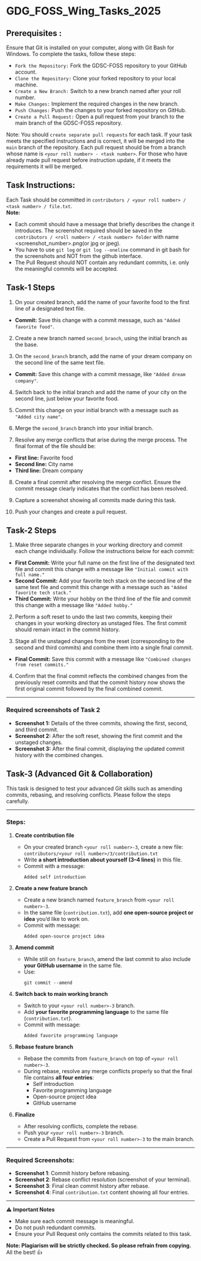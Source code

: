 # GDG_FOSS_Wing_Tasks_2025

## Prerequisites : 
Ensure that Git is installed on your computer, along with Git Bash for Windows. To complete the tasks, follow these steps:

- `Fork the Repository:` Fork the GDSC-FOSS repository to your GitHub account.
- `Clone the Repository:` Clone your forked repository to your local machine.
- `Create a New Branch:` Switch to a new branch named after your roll number.
- `Make Changes:` Implement the required changes in the new branch.
- `Push Changes:` Push the changes to your forked repository on GitHub.
- `Create a Pull Request:` Open a pull request from your branch to the main branch of the GDSC-FOSS repository.

Note: You should `create separate pull requests` for each task. If your task meets the specified instructions and is correct, it will be merged into the `main` branch of the repository. Each pull request should be from a branch whose name is `<your roll number> - <task number>`.  For those who have already made pull request before instruction update, if it meets the requirements it will be merged.

## Task Instructions:
Each Task should be committed in `contributors / <your roll number> / <task number> / file.txt`. <br>
**Note:** 
- Each commit should have a message that briefly describes the change it introduces. The screenshot required should be saved in the `contributors / <roll number> / <task number> folder` with name <screenshot_number>.png(or jpg or jpeg). <br>
- You have to use `git log` or `git log --oneline` command in git bash for the screenshots and NOT from the github interface.
- The Pull Request should NOT contain any redundant commits, i.e. only the meaningful commits will be accepted.
          
## Task-1 Steps

1.  On your created branch, add the name of your favorite food to the first line of a designated text file.
   - **Commit:** Save this change with a commit message, such as `"Added favorite food"`.

2.  Create a new branch named `second_branch`, using the initial branch as the base.

3.  On the `second_branch` branch, add the name of your dream company on the second line of the same text file.
   - **Commit:** Save this change with a commit message, like `"Added dream company"`.

4.  Switch back to the initial branch and add the name of your city on the second line, just below your favorite food.

5.  Commit this change on your initial branch with a message such as `"Added city name"`.

6.  Merge the `second_branch` branch into your initial branch.

7.  Resolve any merge conflicts that arise during the merge process. The final format of the file should be:
   - **First line:** Favorite food
   - **Second line:** City name
   - **Third line:** Dream company

8.  Create a final commit after resolving the merge conflict. Ensure the commit message clearly indicates that the conflict has been resolved.

9.  Capture a screenshot showing all commits made during this task.

10. Push your changes and create a pull request.



## Task-2 Steps

1.  Make three separate changes in your working directory and commit each change individually. Follow the instructions below for each commit:
   - **First Commit:** Write your full name on the first line of the designated text file and commit this change with a message like `"Initial commit with full name."`
   - **Second Commit:** Add your favorite tech stack on the second line of the same text file and commit this change with a message such as `"Added favorite tech stack."`
   - **Third Commit:** Write your hobby on the third line of the file and commit this change with a message like `"Added hobby."`

2.  Perform a soft reset to undo the last two commits, keeping their changes in your working directory as unstaged files. The first commit should remain intact in the commit history. 

3.  Stage all the unstaged changes from the reset (corresponding to the second and third commits) and combine them into a single final commit.
   - **Final Commit:** Save this commit with a message like `"Combined changes from reset commits."`

4.  Confirm that the final commit reflects the combined changes from the previously reset commits and that the commit history now shows the first original commit followed by the final combined commit.

---

### Required screenshots of Task 2

- **Screenshot 1:** Details of the three commits, showing the first, second, and third commit.
- **Screenshot 2:** After the soft reset, showing the first commit and the unstaged changes.
- **Screenshot 3:** After the final commit, displaying the updated commit history with the combined changes.

## Task-3 (Advanced Git & Collaboration)

This task is designed to test your advanced Git skills such as amending commits, rebasing, and resolving conflicts. Please follow the steps carefully.

---

### Steps:

1. **Create contribution file**
   - On your created branch `<your roll number>-3`, create a new file:  
     `contributors/<your roll number>/3/contribution.txt`
   - Write **a short introduction about yourself (3–4 lines)** in this file.
   - Commit with a message:  
     ```
     Added self introduction
     ```

2. **Create a new feature branch**
   - Create a new branch named `feature_branch` from `<your roll number>-3`.
   - In the same file (`contribution.txt`), add **one open-source project or idea** you’d like to work on.
   - Commit with message:  
     ```
     Added open-source project idea
     ```

3. **Amend commit**
   - While still on `feature_branch`, amend the last commit to also include **your GitHub username** in the same file.
   - Use:  
     ```
     git commit --amend
     ```

4. **Switch back to main working branch**
   - Switch to your `<your roll number>-3` branch.
   - Add **your favorite programming language** to the same file (`contribution.txt`).
   - Commit with message:  
     ```
     Added favorite programming language
     ```

5. **Rebase feature branch**
   - Rebase the commits from `feature_branch` on top of `<your roll number>-3`.
   - During rebase, resolve any merge conflicts properly so that the final file contains **all four entries**:
     - Self introduction
     - Favorite programming language
     - Open-source project idea
     - GitHub username

6. **Finalize**
   - After resolving conflicts, complete the rebase.
   - Push your `<your roll number>-3` branch.
   - Create a Pull Request from `<your roll number>-3` to the main branch.

---

### Required Screenshots:

- **Screenshot 1**: Commit history before rebasing.  
- **Screenshot 2**: Rebase conflict resolution (screenshot of your terminal).  
- **Screenshot 3**: Final clean commit history after rebase.  
- **Screenshot 4**: Final `contribution.txt` content showing all four entries.  

---

⚠️ **Important Notes**
- Make sure each commit message is meaningful.  
- Do not push redundant commits.  
- Ensure your Pull Request only contains the commits related to this task.  


**Note: Plagiarism will be strictly checked. So please refrain from copying.**
All the best! 👍

